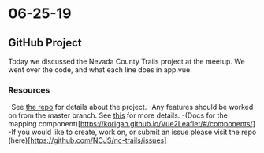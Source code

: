 # 06-25-19

## GitHub Project

Today we discussed the Nevada County Trails project at the meetup. We went over the code, and what each line does in app.vue.

### Resources

-See [the repo](https://github.com/NCJS/nc-trails) for details about the project.
-Any features should be worked on from the master branch. See [this](https://help.github.com/en/articles/about-pull-requests#about-pull-requests) for more details.
-(Docs for the mapping component)[https://korigan.github.io/Vue2Leaflet/#/components/]
-If you would like to create, work on, or submit an issue please visit the repo (here)[https://github.com/NCJS/nc-trails/issues]

